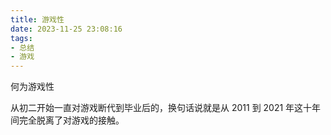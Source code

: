 ```yaml
---
title: 游戏性
date: 2023-11-25 23:08:16
tags:
- 总结
- 游戏
---
```



何为游戏性

从初二开始一直对游戏断代到毕业后的，换句话说就是从 2011 到 2021 年这十年间完全脱离了对游戏的接触。